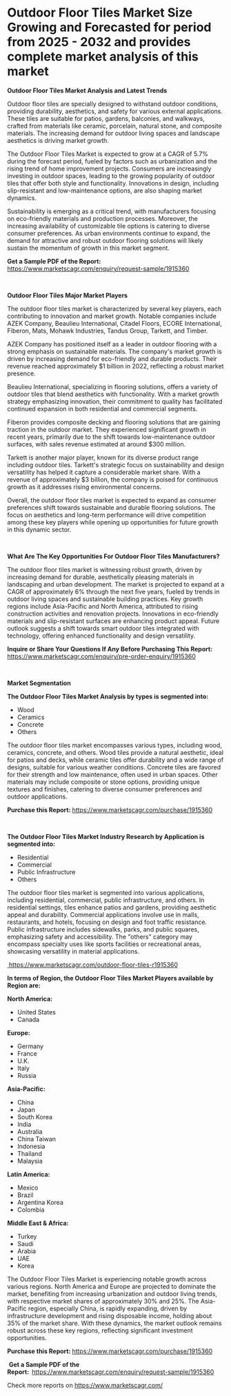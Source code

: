 <p><h1>Outdoor Floor Tiles Market Size Growing and Forecasted for period from 2025 - 2032 and provides complete market analysis of this market</h1></p><p><strong>Outdoor Floor Tiles Market Analysis and Latest Trends</strong></p>
<p><p>Outdoor floor tiles are specially designed to withstand outdoor conditions, providing durability, aesthetics, and safety for various external applications. These tiles are suitable for patios, gardens, balconies, and walkways, crafted from materials like ceramic, porcelain, natural stone, and composite materials. The increasing demand for outdoor living spaces and landscape aesthetics is driving market growth.</p><p>The Outdoor Floor Tiles Market is expected to grow at a CAGR of 5.7% during the forecast period, fueled by factors such as urbanization and the rising trend of home improvement projects. Consumers are increasingly investing in outdoor spaces, leading to the growing popularity of outdoor tiles that offer both style and functionality. Innovations in design, including slip-resistant and low-maintenance options, are also shaping market dynamics. </p><p>Sustainability is emerging as a critical trend, with manufacturers focusing on eco-friendly materials and production processes. Moreover, the increasing availability of customizable tile options is catering to diverse consumer preferences. As urban environments continue to expand, the demand for attractive and robust outdoor flooring solutions will likely sustain the momentum of growth in this market segment.</p></p>
<p><strong>Get a Sample PDF of the Report:&nbsp;</strong> <a href="https://www.marketscagr.com/enquiry/request-sample/1915360?utm_campaign=3578&utm_medium=2&utm_source=Github&utm_content=ia&utm_term=01042025&utm_id=outdoor-floor-tiles">https://www.marketscagr.com/enquiry/request-sample/1915360</a></p>
<p>&nbsp;</p>
<p><strong>Outdoor Floor Tiles Major Market Players</strong></p>
<p><p>The outdoor floor tiles market is characterized by several key players, each contributing to innovation and market growth. Notable companies include AZEK Company, Beaulieu International, Citadel Floors, ECORE International, Fiberon, Mats, Mohawk Industries, Tandus Group, Tarkett, and Timber.</p><p>AZEK Company has positioned itself as a leader in outdoor flooring with a strong emphasis on sustainable materials. The company's market growth is driven by increasing demand for eco-friendly and durable products. Their revenue reached approximately $1 billion in 2022, reflecting a robust market presence.</p><p>Beaulieu International, specializing in flooring solutions, offers a variety of outdoor tiles that blend aesthetics with functionality. With a market growth strategy emphasizing innovation, their commitment to quality has facilitated continued expansion in both residential and commercial segments.</p><p>Fiberon provides composite decking and flooring solutions that are gaining traction in the outdoor market. They experienced significant growth in recent years, primarily due to the shift towards low-maintenance outdoor surfaces, with sales revenue estimated at around $300 million. </p><p>Tarkett is another major player, known for its diverse product range including outdoor tiles. Tarkett's strategic focus on sustainability and design versatility has helped it capture a considerable market share. With a revenue of approximately $3 billion, the company is poised for continuous growth as it addresses rising environmental concerns.</p><p>Overall, the outdoor floor tiles market is expected to expand as consumer preferences shift towards sustainable and durable flooring solutions. The focus on aesthetics and long-term performance will drive competition among these key players while opening up opportunities for future growth in this dynamic sector.</p></p>
<p>&nbsp;</p>
<p><strong>What Are The Key Opportunities For Outdoor Floor Tiles Manufacturers?</strong></p>
<p><p>The outdoor floor tiles market is witnessing robust growth, driven by increasing demand for durable, aesthetically pleasing materials in landscaping and urban development. The market is projected to expand at a CAGR of approximately 6% through the next five years, fueled by trends in outdoor living spaces and sustainable building practices. Key growth regions include Asia-Pacific and North America, attributed to rising construction activities and renovation projects. Innovations in eco-friendly materials and slip-resistant surfaces are enhancing product appeal. Future outlook suggests a shift towards smart outdoor tiles integrated with technology, offering enhanced functionality and design versatility.</p></p>
<p><strong>Inquire or Share Your Questions If Any Before Purchasing This Report:</strong> <a href="https://www.marketscagr.com/enquiry/pre-order-enquiry/1915360?utm_campaign=3578&utm_medium=2&utm_source=Github&utm_content=ia&utm_term=01042025&utm_id=outdoor-floor-tiles">https://www.marketscagr.com/enquiry/pre-order-enquiry/1915360</a></p>
<p>&nbsp;</p>
<p><strong>Market Segmentation</strong></p>
<p><strong>The Outdoor Floor Tiles Market Analysis by types is segmented into:</strong></p>
<p><ul><li>Wood</li><li>Ceramics</li><li>Concrete</li><li>Others</li></ul></p>
<p><p>The outdoor floor tiles market encompasses various types, including wood, ceramics, concrete, and others. Wood tiles provide a natural aesthetic, ideal for patios and decks, while ceramic tiles offer durability and a wide range of designs, suitable for various weather conditions. Concrete tiles are favored for their strength and low maintenance, often used in urban spaces. Other materials may include composite or stone options, providing unique textures and finishes, catering to diverse consumer preferences and outdoor applications.</p></p>
<p><strong>Purchase this Report:&nbsp;</strong><a href="https://www.marketscagr.com/purchase/1915360?utm_campaign=3578&utm_medium=2&utm_source=Github&utm_content=ia&utm_term=01042025&utm_id=outdoor-floor-tiles">https://www.marketscagr.com/purchase/1915360</a></p>
<p>&nbsp;</p>
<p><strong>The Outdoor Floor Tiles Market Industry Research by Application is segmented into:</strong></p>
<p><ul><li>Residential</li><li>Commercial</li><li>Public Infrastructure</li><li>Others</li></ul></p>
<p><p>The outdoor floor tiles market is segmented into various applications, including residential, commercial, public infrastructure, and others. In residential settings, tiles enhance patios and gardens, providing aesthetic appeal and durability. Commercial applications involve use in malls, restaurants, and hotels, focusing on design and foot traffic resistance. Public infrastructure includes sidewalks, parks, and public squares, emphasizing safety and accessibility. The "others" category may encompass specialty uses like sports facilities or recreational areas, showcasing versatility in material applications.</p></p>
<p><a href="https://www.marketscagr.com/outdoor-floor-tiles-r1915360?utm_campaign=3578&utm_medium=2&utm_source=Github&utm_content=ia&utm_term=01042025&utm_id=outdoor-floor-tiles">&nbsp;https://www.marketscagr.com/outdoor-floor-tiles-r1915360</a></p>
<p><strong>In terms of Region, the Outdoor Floor Tiles Market Players available by Region are:</strong></p>
<p>
    <p> <strong> North America: </strong>
        <ul>
            <li>United States</li>
            <li>Canada</li>
        </ul>
        </p> 
    <p> <strong> Europe: </strong>
        <ul>
            <li>Germany</li>
            <li>France</li>
            <li>U.K.</li>
            <li>Italy</li>
            <li>Russia</li>
        </ul>
        </p> 
    <p> <strong> Asia-Pacific: </strong>
        <ul>
            <li>China</li>
            <li>Japan</li>
            <li>South Korea</li>
            <li>India</li>
            <li>Australia</li>
            <li>China Taiwan</li>
            <li>Indonesia</li>
            <li>Thailand</li>
            <li>Malaysia</li>
        </ul>
        </p> 
    <p> <strong> Latin America: </strong>
        <ul>
            <li>Mexico</li>
            <li>Brazil</li>
            <li>Argentina Korea</li>
            <li>Colombia</li>
        </ul>
        </p> 
    <p> <strong> Middle East & Africa: </strong>
        <ul>
            <li>Turkey</li>
            <li>Saudi</li>
            <li>Arabia</li>
            <li>UAE</li>
            <li>Korea</li>
        </ul>
    </p>
    </p>
<p><p>The Outdoor Floor Tiles Market is experiencing notable growth across various regions. North America and Europe are projected to dominate the market, benefiting from increasing urbanization and outdoor living trends, with respective market shares of approximately 30% and 25%. The Asia-Pacific region, especially China, is rapidly expanding, driven by infrastructure development and rising disposable income, holding about 35% of the market share. With these dynamics, the market outlook remains robust across these key regions, reflecting significant investment opportunities.</p></p>
<p><strong>Purchase this Report: </strong><a href="https://www.marketscagr.com/purchase/1915360?utm_campaign=3578&utm_medium=2&utm_source=Github&utm_content=ia&utm_term=01042025&utm_id=outdoor-floor-tiles">https://www.marketscagr.com/purchase/1915360</a></p>
<p>&nbsp;<strong>Get a Sample PDF of the Report:&nbsp;&nbsp;</strong><a href="https://www.marketscagr.com/enquiry/request-sample/1915360?utm_campaign=3578&utm_medium=2&utm_source=Github&utm_content=ia&utm_term=01042025&utm_id=outdoor-floor-tiles">https://www.marketscagr.com/enquiry/request-sample/1915360</a></p>
<p><strong></strong></p>
<p>Check more reports on <a href="https://www.marketscagr.com/?utm_campaign=3578&utm_medium=2&utm_source=Github&utm_content=ia&utm_term=01042025&utm_id=outdoor-floor-tiles">https://www.marketscagr.com/</a></p>
